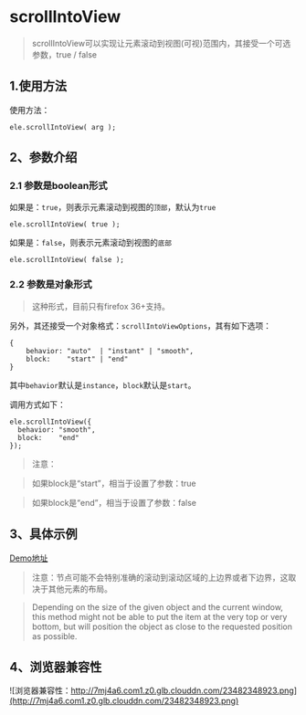 # scrollIntoView

> scrollIntoView可以实现让元素滚动到视图(可视)范围内，其接受一个可选参数，true / false

## 1.使用方法

使用方法：

    ele.scrollIntoView( arg );

## 2、参数介绍

### 2.1 参数是boolean形式

如果是：`true`，则表示元素滚动到视图的`顶部`，默认为`true`

    ele.scrollIntoView( true );

如果是：`false`，则表示元素滚动到视图的`底部`

    ele.scrollIntoView( false );

### 2.2 参数是对象形式

> 这种形式，目前只有firefox 36+支持。

另外，其还接受一个对象格式：`scrollIntoViewOptions`，其有如下选项：

    {
        behavior: "auto"  | "instant" | "smooth",
        block:    "start" | "end"
    }

其中`behavior`默认是`instance`，`block`默认是`start`。

调用方式如下：

    ele.scrollIntoView({
      behavior: "smooth",
      block:    "end"
    });

> 注意：

> 如果block是“start”，相当于设置了参数：true

> 如果block是“end”，相当于设置了参数：false

## 3、具体示例

[Demo地址](http://sandbox.runjs.cn/show/u1ogecdw)

> 注意：节点可能不会特别准确的滚动到滚动区域的上边界或者下边界，这取决于其他元素的布局。

> Depending on the size of the given object and the current window, this method might not be able to put the item at the very top or very bottom, but will position the object as close to the requested position as possible.

## 4、浏览器兼容性

![浏览器兼容性：http://7mj4a6.com1.z0.glb.clouddn.com/23482348923.png](http://7mj4a6.com1.z0.glb.clouddn.com/23482348923.png)
